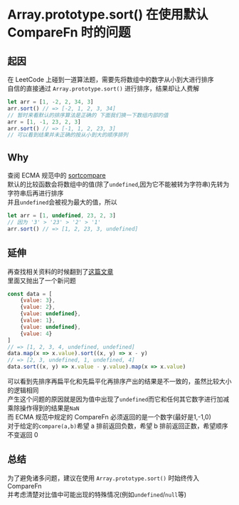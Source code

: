 # Array.prototype.sort() 在使用默认 CompareFn 时的问题

## 起因
在 LeetCode 上碰到一道算法题，需要先将数组中的数字从小到大进行排序  
自信的直接通过 `Array.prototype.sort()` 进行排序，结果却让人费解  
```js
let arr = [1, -2, 2, 34, 3]
arr.sort() // => [-2, 1, 2, 3, 34]
// 暂时来看默认的排序算法是正确的 下面我们换一下数组内部的值
arr = [1, -1, 23, 2, 3]
arr.sort() // => [-1, 1, 2, 23, 3]
// 可以看到结果并未正确的按从小到大的顺序排列
```

## Why
查阅 ECMA 规范中的 [sortcompare](http://www.ecma-international.org/ecma-262/6.0/#sec-sortcompare)  
默认的比较函数会将数组中的值(除了`undefined`,因为它不能被转为字符串)先转为字符串后再进行排序  
并且`undefined`会被视为最大的值，所以
```js
let arr = [1, undefined, 23, 2, 3]
// 因为 '3' > '23' > '2' > '1' 
arr.sort() // => [1, 2, 23, 3, undefined]
```

## 延伸
再查找相关资料的时候翻到了[这篇文章](https://segmentfault.com/a/1190000010630780)  
里面又抛出了一个新问题
```js
const data = [
	{value: 3}, 
	{value: 2}, 
	{value: undefined}, 
	{value: 1}, 
	{value: undefined}, 
	{value: 4}
]
// => [1, 2, 3, 4, undefined, undefined]
data.map(x => x.value).sort((x, y) => x - y)
// => [2, 3, undefined, 1, undefined, 4]
data.sort((x, y) => x.value - y.value).map(x => x.value)
```
可以看到先排序再扁平化和先扁平化再排序产出的结果是不一致的，虽然比较大小的逻辑相同  
产生这个问题的原因就是因为值中出现了`undefined`而它和任何其它数字进行加减乘除操作得到的结果是`NaN`  
而 ECMA 规范中规定的 CompareFn 必须返回的是一个数字(最好是1,-1,0)  
对于给定的`compare(a,b)`希望 a 排前返回负数，希望 b 排前返回正数，希望顺序不变返回 0  

## 总结
为了避免诸多问题，建议在使用 `Array.prototype.sort()` 时始终传入 CompareFn  
并考虑清楚对比值中可能出现的特殊情况(例如`undefined`/`null`等)
